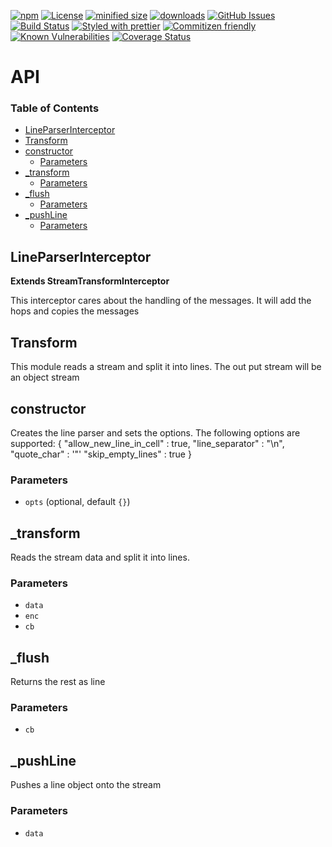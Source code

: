 [![npm](https://img.shields.io/npm/v/@kronos-integration/interceptor-line-parser.svg)](https://www.npmjs.com/package/@kronos-integration/interceptor-line-parser)
[![License](https://img.shields.io/badge/License-BSD%203--Clause-blue.svg)](https://opensource.org/licenses/BSD-3-Clause)
[![minified size](https://badgen.net/bundlephobia/min/@kronos-integration/interceptor-line-parser)](https://bundlephobia.com/result?p=@kronos-integration/interceptor-line-parser)
[![downloads](http://img.shields.io/npm/dm/@kronos-integration/interceptor-line-parser.svg?style=flat-square)](https://npmjs.org/package/@kronos-integration/interceptor-line-parser)
[![GitHub Issues](https://img.shields.io/github/issues/Kronos-Integration/interceptor-line-parser.svg?style=flat-square)](https://github.com/Kronos-Integration/interceptor-line-parser/issues)
[![Build Status](https://img.shields.io/endpoint.svg?url=https%3A%2F%2Factions-badge.atrox.dev%2FKronos-Integration%2Finterceptor-line-parser%2Fbadge\&style=flat)](https://actions-badge.atrox.dev/Kronos-Integration/interceptor-line-parser/goto)
[![Styled with prettier](https://img.shields.io/badge/styled_with-prettier-ff69b4.svg)](https://github.com/prettier/prettier)
[![Commitizen friendly](https://img.shields.io/badge/commitizen-friendly-brightgreen.svg)](http://commitizen.github.io/cz-cli/)
[![Known Vulnerabilities](https://snyk.io/test/github/Kronos-Integration/interceptor-line-parser/badge.svg)](https://snyk.io/test/github/Kronos-Integration/interceptor-line-parser)
[![Coverage Status](https://coveralls.io/repos/Kronos-Integration/interceptor-line-parser/badge.svg)](https://coveralls.io/github/Kronos-Integration/interceptor-line-parser)

# API

<!-- Generated by documentation.js. Update this documentation by updating the source code. -->

### Table of Contents

*   [LineParserInterceptor](#lineparserinterceptor)
*   [Transform](#transform)
*   [constructor](#constructor)
    *   [Parameters](#parameters)
*   [\_transform](#\_transform)
    *   [Parameters](#parameters-1)
*   [\_flush](#\_flush)
    *   [Parameters](#parameters-2)
*   [\_pushLine](#\_pushline)
    *   [Parameters](#parameters-3)

## LineParserInterceptor

**Extends StreamTransformInterceptor**

This interceptor cares about the handling of the messages.
It will add the hops and copies the messages

## Transform

This module reads a stream and split it into lines.
The out put stream will be an object stream

## constructor

Creates the line parser and sets the options.
The following options are supported:
{
"allow_new_line_in_cell" : true,
"line_separator" : "\n",
"quote_char" : '"'
"skip_empty_lines" : true
}

### Parameters

*   `opts`   (optional, default `{}`)

## \_transform

Reads the stream data and split it into lines.

### Parameters

*   `data`  
*   `enc`  
*   `cb`  

## \_flush

Returns the rest as line

### Parameters

*   `cb`  

## \_pushLine

Pushes a line object onto the stream

### Parameters

*   `data`  
